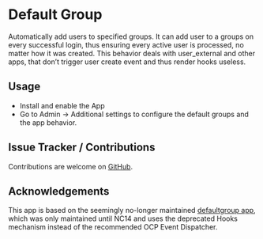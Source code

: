 # Default Group
Automatically add users to specified groups. It can add user to a groups on every successful login, thus ensuring every active user is processed, no matter how it was created. This behavior deals with user_external and other apps, that don’t trigger user create event and thus render hooks useless.

## Usage

* Install and enable the App
* Go to Admin -> Additional settings to configure the default groups and the app behavior.

## Issue Tracker / Contributions

Contributions are welcome on [GitHub](https://github.com/stjosh/defaultgroup/issues).

## Acknowledgements

This app is based on the seemingly no-longer maintained [defaultgroup app](https://github.com/bodangren/defaultgroup), which was only maintained until NC14 and uses the deprecated Hooks mechanism instead of the recommended OCP Event Dispatcher.